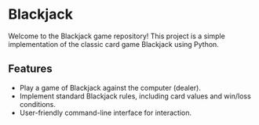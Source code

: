 # Blackjack
Welcome to the Blackjack game repository! This project is a simple implementation of the classic card game Blackjack using Python.
## Features
- Play a game of Blackjack against the computer (dealer).
- Implement standard Blackjack rules, including card values and win/loss conditions.
- User-friendly command-line interface for interaction.
